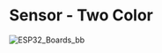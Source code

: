 # Sensor - Two Color
![ESP32_Boards_bb](https://user-images.githubusercontent.com/107594036/223934546-422b3bc4-80fd-4f2f-bcbb-480fd088ed24.png)
